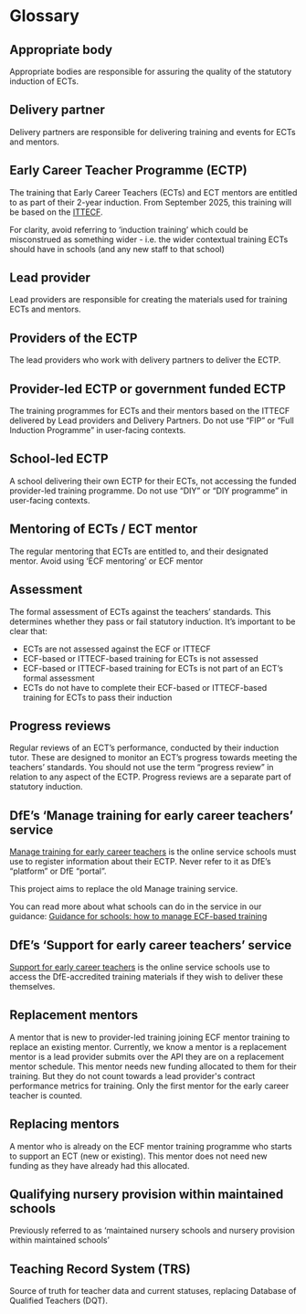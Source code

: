 # Glossary

## Appropriate body

Appropriate bodies are responsible for assuring the quality of the statutory induction of ECTs.

## Delivery partner

Delivery partners are responsible for delivering training and events for ECTs and mentors.

## Early Career Teacher Programme (ECTP)

The training that Early Career Teachers (ECTs) and ECT mentors are entitled to as part of their 2-year induction. From September 2025, this training will be based on the [ITTECF](https://www.gov.uk/government/publications/initial-teacher-training-and-early-career-framework).

For clarity, avoid referring to ‘induction training’ which could be misconstrued as something wider - i.e. the wider contextual training ECTs should have in schools (and any new staff to that school)

## Lead provider

Lead providers are responsible for creating the materials used for training ECTs and mentors.

## Providers of the ECTP

The lead providers who work with delivery partners to deliver the ECTP.

## Provider-led ECTP or government funded ECTP

The training programmes for ECTs and their mentors based on the ITTECF delivered by Lead providers and Delivery Partners. Do not use “FIP” or “Full Induction Programme” in user-facing contexts.

## School-led ECTP

A school delivering their own ECTP for their ECTs, not accessing the funded provider-led training programme. Do not use “DIY” or “DIY programme” in user-facing contexts.

## Mentoring of ECTs / ECT mentor

The regular mentoring that ECTs are entitled to, and their designated mentor. Avoid using ‘ECF mentoring’ or ECF mentor

## Assessment

The formal assessment of ECTs against the teachers’ standards. This determines whether they pass or fail statutory induction. It’s important to be clear that:

* ECTs are not assessed against the ECF or ITTECF
* ECF-based or ITTECF-based training for ECTs is not assessed
* ECF-based or ITTECF-based training for ECTs is not part of an ECT’s formal assessment
* ECTs do not have to complete their ECF-based or ITTECF-based training for ECTs to pass their induction

## Progress reviews

Regular reviews of an ECT’s performance, conducted by their induction tutor. These are designed to monitor an ECT’s progress towards meeting the teachers’ standards. You should not use the term “progress review” in relation to any aspect of the ECTP. Progress reviews are a separate part of statutory induction.

## DfE’s ‘Manage training for early career teachers’ service

[Manage training for early career teachers](https://manage-training-for-early-career-teachers.education.gov.uk/) is the online service schools must use to register information about their ECTP. Never refer to it as DfE’s “platform” or DfE “portal”.

This project aims to replace the old Manage training service.

You can read more about what schools can do in the service in our guidance: [Guidance for schools: how to manage ECF-based training](https://www.gov.uk/guidance/how-to-set-up-training-for-early-career-teachers)

## DfE’s ‘Support for early career teachers’ service

[Support for early career teachers](https://support-for-early-career-teachers.education.gov.uk/) is the online service schools use to access the DfE-accredited training materials if they wish to deliver these themselves.

## Replacement mentors

A mentor that is new to provider-led training joining ECF mentor training to replace an existing mentor. Currently, we know a mentor is a replacement mentor is a lead provider submits over the API they are on a replacement mentor schedule. This mentor needs new funding allocated to them for their training. But they do not count towards a lead provider's contract performance metrics for training. Only the first mentor for the early career teacher is counted.

## Replacing mentors

A mentor who is already on the ECF mentor training programme who starts to support an ECT (new or existing). This mentor does not need new funding as they have already had this allocated.

## Qualifying nursery provision within maintained schools

Previously referred to as ‘maintained nursery schools and nursery provision within maintained schools’

## Teaching Record System (TRS)

Source of truth for teacher data and current statuses, replacing Database of Qualified Teachers (DQT).

